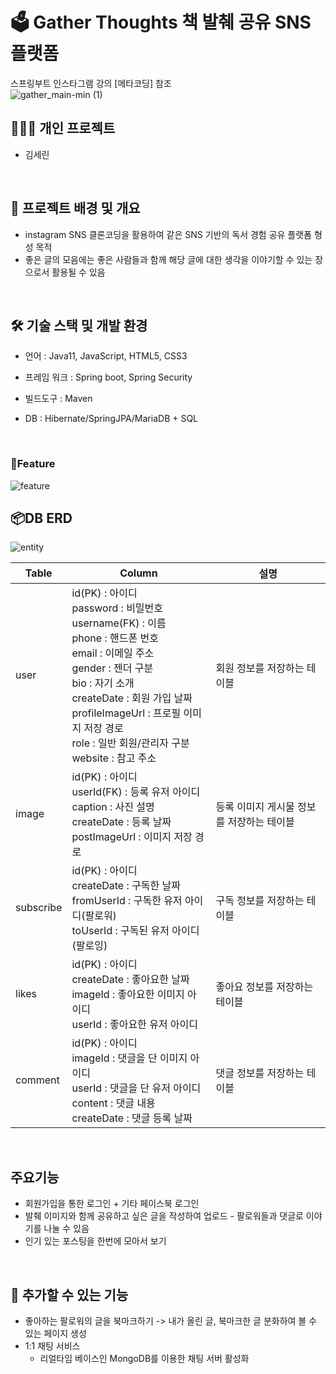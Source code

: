 # 🗳 Gather Thoughts 책 발췌 공유 SNS 플랫폼
스프링부트 인스타그램 강의 [메타코딩] 참조 <br>
![gather_main-min (1)](https://user-images.githubusercontent.com/96467897/162605893-eb1b3094-6fec-4068-b827-dd0ffaade753.gif)
<br>

## 👨‍👨‍👧 개인 프로젝트
- 김세린

<br>

## 📃 프로젝트 배경 및 개요
- instagram SNS 클론코딩을 활용하여 같은 SNS 기반의 독서 경험 공유 플랫폼 형성 목적
- 좋은 글의 모음에는 좋은 사람들과 함께 해당 글에 대한 생각을 이야기할 수 있는 장으로서 활용될 수 있음
<br>

## 🛠 기술 스택 및 개발 환경
- 언어 : Java11, JavaScript, HTML5, CSS3  

- 프레임 워크 : Spring boot, Spring Security  

- 빌드도구 : Maven  

- DB : Hibernate/SpringJPA/MariaDB + SQL  

<br>

### 🧨Feature
![feature](https://user-images.githubusercontent.com/96467897/162608301-07126ce6-5eeb-42dc-adf9-47143adc47b1.png)
## 📦DB ERD
![entity](https://user-images.githubusercontent.com/96467897/162606761-03a0b957-51a0-4cfe-919f-f751c6cfe9e2.PNG)

|Table|Column|설명|
|---|---|---|
|user|id(PK) : 아이디 <br> password : 비밀번호  <br> username(FK) : 이름 <br> phone : 핸드폰 번호 <br> email : 이메일 주소 <br> gender : 젠더 구분 <br> bio : 자기 소개 <br> createDate : 회원 가입 날짜 <br> profileImageUrl : 프로필 이미지 저장 경로  <br> role : 일반 회원/관리자 구분  <br> website : 참고 주소 |회원 정보를 저장하는 테이블|
|image|id(PK) : 아이디 <br> userId(FK) : 등록 유저 아이디 <br> caption : 사진 설명  <br> createDate : 등록 날짜  <br> postImageUrl : 이미지 저장 경로 |등록 이미지 게시물 정보를 저장하는 테이블|
|subscribe|id(PK) : 아이디 <br> createDate : 구독한 날짜  <br> fromUserId : 구독한 유저 아이디(팔로워)  <br> toUserId : 구독된 유저 아이디(팔로잉) |구독 정보를 저장하는 테이블|
|likes|id(PK) : 아이디 <br> createDate : 좋아요한 날짜  <br> imageId : 좋아요한 이미지 아이디  <br> userId : 좋아요한 유저 아이디 |좋아요 정보를 저장하는 테이블|
|comment|id(PK) : 아이디 <br> imageId : 댓글을 단 이미지 아이디  <br> userId : 댓글을 단 유저 아이디  <br> content : 댓글 내용  <br> createDate : 댓글 등록 날짜 |댓글 정보를 저장하는 테이블|
<br>


## 주요기능
- 회원가입을 통한 로그인 + 기타 페이스북 로그인
- 발췌 이미지와 함께 공유하고 싶은 글을 작성하여 업로드 - 팔로워들과 댓글로 이야기를 나눌 수 있음
- 인기 있는 포스팅을 한번에 모아서 보기
<br>


## 💊 추가할 수 있는 기능
- 좋아하는 팔로워의 글을 북마크하기 -> 내가 올린 글, 북마크한 글 분화하여 볼 수 있는 페이지 생성
- 1:1 채팅 서비스
  - 리얼타임 베이스인 MongoDB를 이용한 채팅 서버 활성화
